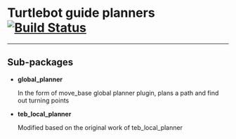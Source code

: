 # Turtlebot guide planners [![Build Status](https://travis-ci.org/SHTseng/turtlebot_guide_planners.svg?branch=master)](https://travis-ci.org/SHTseng/turtlebot_guide_planners)
----
## Sub-packages

* **global\_planner**

  In the form of move_base global planner plugin, plans a path and find out turning points

* **teb\_local\_planner**

  Modified based on the original work of teb\_local\_planner
